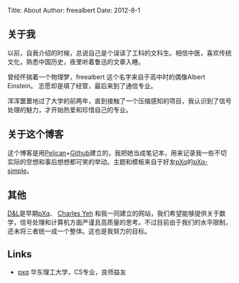 Title: About
Author: freealbert
Date: 2012-8-1

## 关于我

以前，自我介绍的时候，总说自己是个误读了工科的文科生。相信中医，喜欢传统文化，熟悉中国历史，夜里听着鲁迅的文章入睡。

曾经怀揣着一个物理梦，freealbert
这个名字来自于高中时的偶像Albert Einstein。
志愿却是填了经管，最后来到了通信专业。

浑浑噩噩地过了大学的前两年，直到接触了一个压缩感知的项目，我认识到了信号处理的魅力，才开始热爱和珍惜自己的专业。

## 关于这个博客

这个博客是用[Pelican](http://pelican.notmyidea.org/en/latest/index.html)+[Github](https://github.com/)建立的，我把她当成笔记本，用来记录我一些不切实际的空想和事后想想都可笑的举动。主题和模板来自于好友[pXq](http://panxiuqing.github.com/)的[pXq-simple](https://github.com/panxiuqing/pXq-simple)。

## 其他

[D&L](http://dspandlinux.com/)是早期[pXq](http://panxiuqing.github.com/)、
[Charles Yeh](http://dspandlinux.com/?cat=13)
和我一同建立的网站，我们希望能够提供关于数学，信号处理和计算机方面严谨且高质量的思考。不过目前由于我们的水平限制，还未将三者统一成一个整体。这也是我努力的目标。

## Links

* [pxq](http://pxqing.me/)  华东理工大学，CS专业，良师益友
